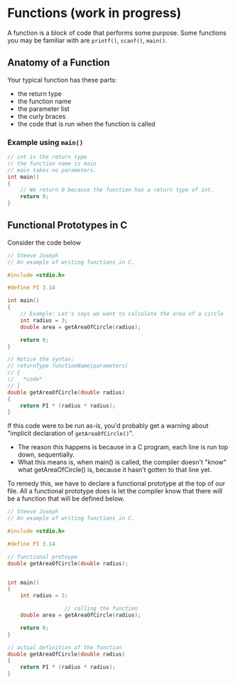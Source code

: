 # Functions (work in progress)
A function is a block of code that performs some purpose. Some functions you may be familiar with are  `printf()`, `scanf()`, `main()`.

## Anatomy of a Function
Your typical function has these parts: 
* the return type
* the function name 
* the parameter list
* the curly braces
* the code that is run when the function is called

### Example using `main()`
```c
// int is the return type
// the function name is main
// main takes no parameters.
int main()
{
    // We return 0 because the function has a return type of int.
    return 0;
}
```

## Functional Prototypes in C
Consider the code below
```c
// Steeve Joseph
// An example of writing functions in C.

#include <stdio.h>

#define PI 3.14

int main()
{
    // Example: Let's says we want to calculate the area of a circle
    int radius = 3;
    double area = getAreaOfCircle(radius);

    return 0;
}

// Notice the syntax:
// returnType functionName(parameters)
// {   
//   *code*
// }
double getAreaOfCircle(double radius)
{
    return PI * (radius * radius);
}
```

If this code were to be run as-is, you'd probably get a warning about "implicit declaration of `getAreaOfCircle()`". 
* The reason this happens is because in a C program, each line is run top down, sequentially. 
* What this means is, when main() is called, the compiler doesn't "know" what getAreaOfCircle() is, because it hasn't gotten to that line yet. 

To remedy this, we have to declare a functional prototype at the top of our file. All a functional prototype does is let the compiler know that there will be a function that will be defined below.


```c
// Steeve Joseph
// An example of writing functions in C.

#include <stdio.h>

#define PI 3.14

// functional protoype
double getAreaOfCircle(double radius);


int main()
{
    int radius = 3;

                  // calling the function 
    double area = getAreaOfCircle(radius);

    return 0;
}

// actual definition of the function
double getAreaOfCircle(double radius)
{
    return PI * (radius * radius);
}
```